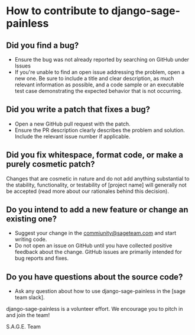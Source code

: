 # How to contribute to django-sage-painless

## Did you find a bug?

- Ensure the bug was not already reported by searching on GitHub under Issues
- If you're unable to find an open issue addressing the problem, open a new one. Be sure to include a title and clear description, as much relevant information as possible, and a code sample or an executable test case demonstrating the expected behavior that is not occurring.

## Did you write a patch that fixes a bug?

- Open a new GitHub pull request with the patch.
- Ensure the PR description clearly describes the problem and solution. Include the relevant issue number if applicable.

## Did you fix whitespace, format code, or make a purely cosmetic patch?

Changes that are cosmetic in nature and do not add anything substantial to the stability, functionality, or testability of [project name] will generally not be accepted (read more about our rationales behind this decision).

## Do you intend to add a new feature or change an existing one?

- Suggest your change in the <commiunity@sageteam.com> and start writing code.
- Do not open an issue on GitHub until you have collected positive feedback about the change. GitHub issues are primarily intended for bug reports and fixes.

## Do you have questions about the source code?

- Ask any question about how to use django-sage-painless in the [sage team slack].

django-sage-painless is a volunteer effort. We encourage you to pitch in and join the team!

S.A.G.E. Team
